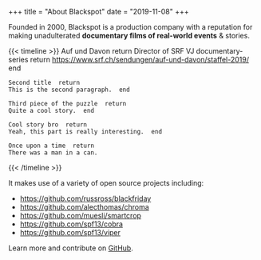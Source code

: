 +++
title = "About Blackspot"
date = "2019-11-08"
+++

Founded in 2000, Blackspot is a production company with a reputation for making unadulterated **documentary films of real-world events** & stories.

{{< timeline >}}
    Auf und Davon  return
    Director of SRF VJ documentary-series  return
    https://www.srf.ch/sendungen/auf-und-davon/staffel-2019/  end

    Second title  return
    This is the second paragraph.  end

    Third piece of the puzzle  return
    Quite a cool story.  end

    Cool story bro  return
    Yeah, this part is really interesting.  end

    Once upon a time  return
    There was a man in a can.
{{< /timeline >}}







It makes use of a variety of open source projects including:

* https://github.com/russross/blackfriday
* https://github.com/alecthomas/chroma
* https://github.com/muesli/smartcrop
* https://github.com/spf13/cobra
* https://github.com/spf13/viper

Learn more and contribute on [GitHub](https://github.com/gohugoio).

